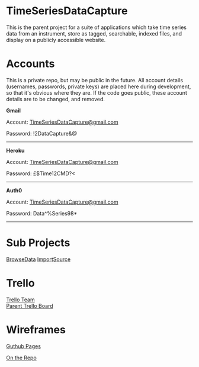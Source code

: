 # TimeSeriesDataCapture
This is the parent project for a suite of applications which take time series data from an instrument, store as tagged, searchable, indexed files, and display on a publicly accessible website.

# Accounts
This is a private repo, but may be public in the future.
All account details (usernames, passwords, private keys) are placed here during development, so that it's obvious where they are. If the code goes public, these account details are to be changed, and removed.

**Gmail**

Account: TimeSeriesDataCapture@gmail.com

Password: !2DataCapture&@

---

**Heroku**

Account: TimeSeriesDataCapture@gmail.com

Password: £$Time12CMD?<

---

**Auth0**

Account: TimeSeriesDataCapture@gmail.com

Password: Data^%Series98*

---

# Sub Projects
[BrowseData](https://github.com/CMDT/TimeSeriesDataCapture_BrowseData)
[ImportSource](https://github.com/CMDT/TimeSeriesDataCapture_ImportSource)
  
# Trello
[Trello Team](https://trello.com/timeseriesdatacapture)   
[Parent Trello Board](https://trello.com/b/0pc2DUBy/overview)

 # Wireframes
 [Guthub Pages](https://cmdt.github.io/TimeSeriesDataCapture/wireframes)
 
 [On the Repo](https://github.com/CMDT/TimeSeriesDataCapture/tree/master/docs/wireframes)

